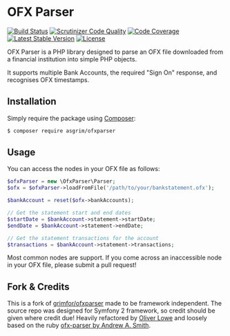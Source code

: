 OFX Parser
=================

[![Build Status](https://travis-ci.org/asgrim/ofxparser.svg?branch=master)](https://travis-ci.org/asgrim/ofxparser) [![Scrutinizer Code Quality](https://scrutinizer-ci.com/g/asgrim/ofxparser/badges/quality-score.png?b=master)](https://scrutinizer-ci.com/g/asgrim/ofxparser/?branch=master) [![Code Coverage](https://scrutinizer-ci.com/g/asgrim/ofxparser/badges/coverage.png?b=master)](https://scrutinizer-ci.com/g/asgrim/ofxparser/?branch=master) [![Latest Stable Version](https://poser.pugx.org/asgrim/ofxparser/v/stable)](https://packagist.org/packages/asgrim/ofxparser) [![License](https://poser.pugx.org/asgrim/ofxparser/license)](https://packagist.org/packages/asgrim/ofxparser)

OFX Parser is a PHP library designed to parse an OFX file downloaded from a financial institution into simple PHP objects. 

It supports multiple Bank Accounts, the required "Sign On" response, and recognises OFX timestamps.

## Installation

Simply require the package using [Composer](https://getcomposer.org/):

```bash
$ composer require asgrim/ofxparser
```

## Usage

You can access the nodes in your OFX file as follows:

```php
$ofxParser = new \OfxParser\Parser;
$ofx = $ofxParser->loadFromFile('/path/to/your/bankstatement.ofx');

$bankAccount = reset($ofx->bankAccounts);

// Get the statement start and end dates
$startDate = $bankAccount->statement->startDate;
$endDate = $bankAccount->statement->endDate;

// Get the statement transactions for the account
$transactions = $bankAccount->statement->transactions;
```

Most common nodes are support. If you come across an inaccessible node in your OFX file, please submit a pull request!

## Fork & Credits

This is a fork of [grimfor/ofxparser](https://github.com/Grimfor/ofxparser) made to be framework independent. The source repo was designed for Symfony 2 framework, so credit should be given where credit due!
Heavily refactored by [Oliver Lowe](https://github.com/loweoj) and loosely based on the ruby [ofx-parser by Andrew A. Smith](https://github.com/aasmith/ofx-parser).
